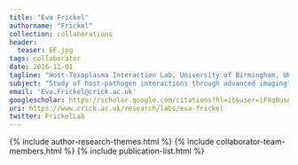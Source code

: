 ```yaml
---
title: "Eva Frickel"
authorname: "Frickel"
collection: collaborations
header:
  teaser: EF.jpg
tags: collaborator
date: 2016-11-01
tagline: "Host-Toxoplasma Interaction Lab, University of Birmingham, UK"
subject: "Study of host-pathogen interactions through advanced imaging"
email: 'Eva.Frickel@crick.ac.uk'
googlescholar: https://scholar.google.com/citations?hl=it&user=iFXq8usAAAAJ
uri: https://www.crick.ac.uk/research/labs/eva-frickel
twitter: FrickelLab
---
```

<p align= "justify">

{% include author-research-themes.html %}
{% include collaborator-team-members.html %}
{% include publication-list.html %}
